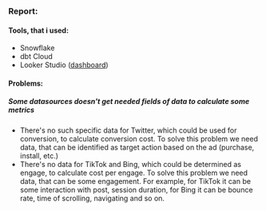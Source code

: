 ### Report:

#### Tools, that i used:
- Snowflake 
- dbt Cloud 
- Looker Studio ([dashboard](https://lookerstudio.google.com/reporting/a500a724-9804-4873-94f9-1f31ca042cf7))

#### Problems:
##### Some datasources doesn't get needed fields of data to calculate some metrics
- There's no such specific data for Twitter, which could be used for conversion, to calculate conversion cost. To solve this 
problem we need data, that can be identified as target action based on the ad (purchase, install, etc.)
- There's no data for TikTok and Bing, which could be determined as engage, to calculate cost per engage. To solve this 
problem we need data, that can be some engagement. For example, for TikTok it can be some interaction with post, session
duration, for Bing it can be bounce rate, time of scrolling, navigating and so on.
